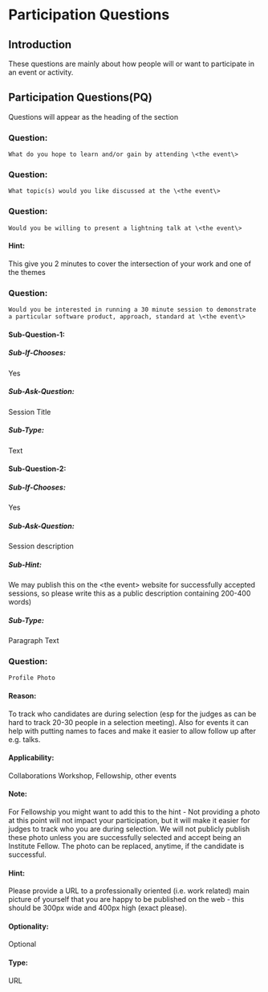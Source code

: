 # Participation Questions

## Introduction
These questions are mainly about how people will or want to participate in an event or activity.

## Participation Questions(PQ)
Questions will appear as the heading of the section


### Question:
```
What do you hope to learn and/or gain by attending \<the event\>
```

### Question:
```
What topic(s) would you like discussed at the \<the event\>
```

### Question:
```
Would you be willing to present a lightning talk at \<the event\>
```

#### Hint:
This give you 2 minutes to cover the intersection of your work and one of the themes

### Question:
```
Would you be interested in running a 30 minute session to demonstrate a particular software product, approach, standard at \<the event\>
```

#### Sub-Question-1:

##### Sub-If-Chooses:
Yes

##### Sub-Ask-Question:
Session Title

##### Sub-Type:
Text

#### Sub-Question-2:

##### Sub-If-Chooses:
Yes

##### Sub-Ask-Question:
Session description

##### Sub-Hint:
We may publish this on the \<the event\> website for successfully accepted sessions, so please write this as a public description containing 200-400 words)

##### Sub-Type:
Paragraph Text

### Question:
```
Profile Photo
```

#### Reason:
To track who candidates are during selection (esp for the judges as can be hard to track 20-30 people in a selection meeting). Also for events it can help with putting names to faces and make it easier to allow follow up after e.g. talks.

#### Applicability:
Collaborations Workshop, Fellowship, other events

#### Note:
For Fellowship you might want to add this to the hint -  Not providing a photo at this point will not impact your participation, but it will make it easier for judges to track who you are during selection. We will not publicly publish these photo unless you are successfully selected and accept being an Institute Fellow. The photo can be replaced, anytime, if the candidate is successful.

#### Hint:
Please provide a URL to a professionally oriented (i.e. work related) main picture of yourself that you are happy to be published on the web - this should be 300px wide and 400px high (exact please).

#### Optionality:
Optional

#### Type:
URL

